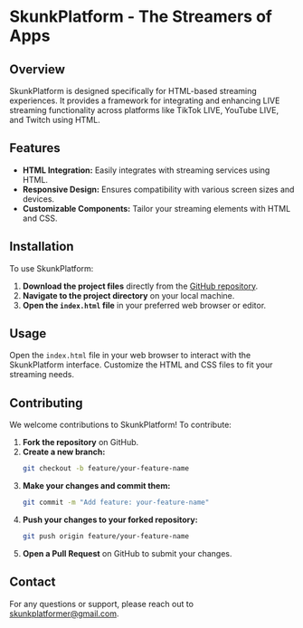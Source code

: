 # SkunkPlatform - The Streamers of Apps

## Overview
SkunkPlatform is designed specifically for HTML-based streaming experiences. It provides a framework for integrating and enhancing LIVE streaming functionality across platforms like TikTok LIVE, YouTube LIVE, and Twitch using HTML.

## Features
- **HTML Integration:** Easily integrates with streaming services using HTML.
- **Responsive Design:** Ensures compatibility with various screen sizes and devices.
- **Customizable Components:** Tailor your streaming elements with HTML and CSS.

## Installation
To use SkunkPlatform:

1. **Download the project files** directly from the [GitHub repository](https://github.com/SkunkService/live).
2. **Navigate to the project directory** on your local machine.
3. **Open the `index.html` file** in your preferred web browser or editor.

## Usage
Open the `index.html` file in your web browser to interact with the SkunkPlatform interface. Customize the HTML and CSS files to fit your streaming needs.

## Contributing
We welcome contributions to SkunkPlatform! To contribute:

1. **Fork the repository** on GitHub.
2. **Create a new branch:**
    ```bash
    git checkout -b feature/your-feature-name
    ```
3. **Make your changes and commit them:**
    ```bash
    git commit -m "Add feature: your-feature-name"
    ```
4. **Push your changes to your forked repository:**
    ```bash
    git push origin feature/your-feature-name
    ```
5. **Open a Pull Request** on GitHub to submit your changes.

## Contact
For any questions or support, please reach out to [skunkplatformer@gmail.com](mailto:skunkplatformer@gmail.com).
